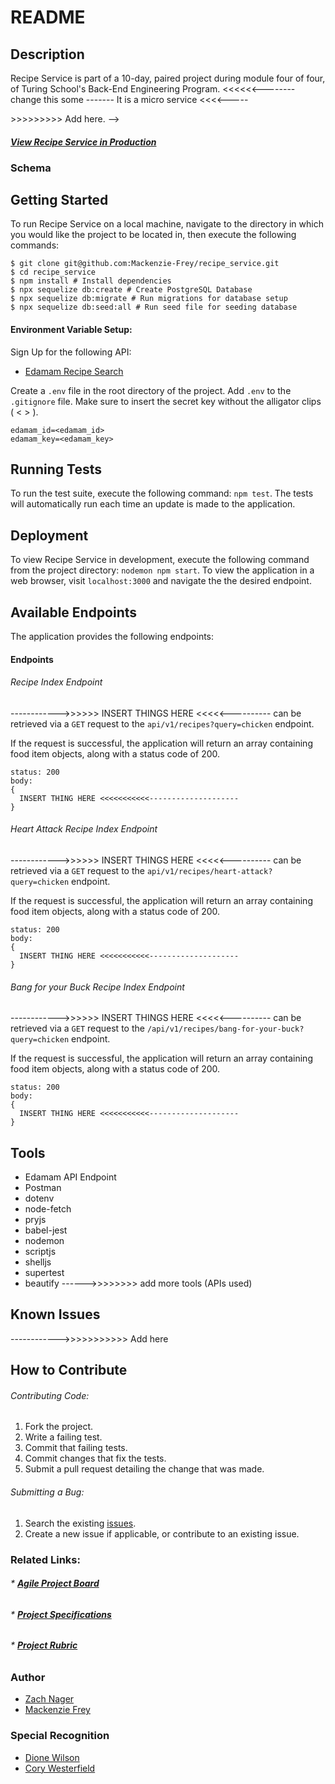 # README

## Description
Recipe Service is part of a 10-day, paired project during module four of four, of Turing School's Back-End Engineering Program. <<<<<<-------- change this some ------- It is a micro service <<<<-----

<!-- Quantified Self is a web application designed to consume/produce API's. The application utilizes Node.js, Expess and Sequelize, with a PostgreSQL database, to consume the  --------->>>>>>>>>> Add here. -->

#### [**_View Recipe Service in Production_**](https://sq-recipe-service.herokuapp.com/) </br>

### Schema
<!-- ![Alt text](./public/images/schema.png?raw=true "Database Schema") -->

## Getting Started

To run Recipe Service on a local machine, navigate to the directory in which you would like the project to be located in, then execute the following commands:

```
$ git clone git@github.com:Mackenzie-Frey/recipe_service.git
$ cd recipe_service
$ npm install # Install dependencies
$ npx sequelize db:create # Create PostgreSQL Database
$ npx sequelize db:migrate # Run migrations for database setup
$ npx sequelize db:seed:all # Run seed file for seeding database
```

#### Environment Variable Setup:

 Sign Up for the following API:
* [Edamam Recipe Search](https://developer.edamam.com/)

Create a `.env` file in the root directory of the project. Add `.env` to the `.gitignore` file. Make sure to insert the secret key without the alligator clips ( < > ).
```
edamam_id=<edamam_id>
edamam_key=<edamam_key>
```

## Running Tests

To run the test suite, execute the following command: `npm test`. The tests will automatically run each time an update is made to the application.

## Deployment

To view Recipe Service in development, execute the following command from the project directory: `nodemon npm start`. To view the application in a web browser, visit `localhost:3000` and navigate the the desired endpoint.


## Available Endpoints
The application provides the following endpoints:

#### Endpoints

###### Recipe Index Endpoint
------------>>>>>> INSERT THINGS HERE <<<<<---------- can be retrieved via a `GET` request to the `api/v1/recipes?query=chicken` endpoint.

If the request is successful, the application will return an array containing food item objects, along with a status code of 200.

``` HTTP
status: 200
body:
{
  INSERT THING HERE <<<<<<<<<<<--------------------
}
```

###### Heart Attack Recipe Index Endpoint
------------>>>>>> INSERT THINGS HERE <<<<<---------- can be retrieved via a `GET` request to the `api/v1/recipes/heart-attack?query=chicken` endpoint.

If the request is successful, the application will return an array containing food item objects, along with a status code of 200.

``` HTTP
status: 200
body:
{
  INSERT THING HERE <<<<<<<<<<<--------------------
}
```

###### Bang for your Buck Recipe Index Endpoint
------------>>>>>> INSERT THINGS HERE <<<<<---------- can be retrieved via a `GET` request to the `/api/v1/recipes/bang-for-your-buck?query=chicken` endpoint.

If the request is successful, the application will return an array containing food item objects, along with a status code of 200.

``` HTTP
status: 200
body:
{
  INSERT THING HERE <<<<<<<<<<<--------------------
}
```

## Tools
* Edamam API Endpoint
* Postman
* dotenv
* node-fetch
* pryjs
* babel-jest
* nodemon
* scriptjs
* shelljs
* supertest
* beautify
------>>>>>>>> add more tools (APIs used)

## Known Issues
------------>>>>>>>>>>> Add here

## How to Contribute

###### Contributing Code:
1. Fork the project.
2. Write a failing test.
3. Commit that failing tests.
4. Commit changes that fix the tests.
4. Submit a pull request detailing the change that was made.

###### Submitting a Bug:
1. Search the existing [issues](https://github.com/nagerz/quantified_self/issues).
2. Create a new issue if applicable, or contribute to an existing issue.

### Related Links:
###### * [**_Agile Project Board_**](https://github.com/nagerz/quantified_self/projects/1)
###### * [**_Project Specifications_**](http://backend.turing.io/module4/projects/quantified_self/qs_server_side)
###### * [**_Project Rubric_**](http://backend.turing.io/module4/projects/quantified_self/rubric)

### Author
* [Zach Nager](https://github.com/nagerz)
* [Mackenzie Frey](https://github.com/Mackenzie-Frey)

### Special Recognition
* [Dione Wilson](https://github.com/dionew1)
* [Cory Westerfield](https://github.com/corywest)
